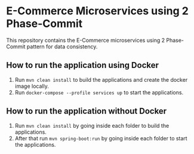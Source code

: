 # E-Commerce Microservices using 2 Phase-Commit
This repository contains the E-Commerce microservices using 2 Phase-Commit pattern for data consistency.

## How to run the application using Docker

1. Run `mvn clean install` to build the applications and create the docker image locally.
2. Run `docker-compose --profile services up` to start the applications.

## How to run the application without Docker

1. Run `mvn clean install` by going inside each folder to build the applications.
2. After that run `mvn spring-boot:run` by going inside each folder to start the applications.

